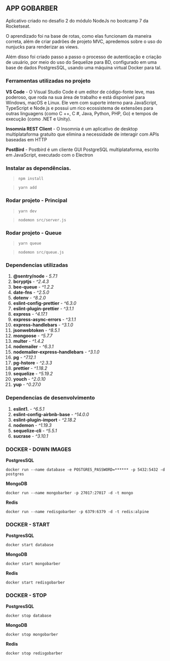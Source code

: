 ## APP GOBARBER

Aplicativo criado no desafio 2 do módulo NodeJs no bootcamp 7 da Rocketseat.

O aprendizado foi na base de rotas, como elas funcionam da maneira correta, além de criar padrões de projeto MVC, apredemos sobre o uso do nunjucks para renderizar as views.

Além disso foi criado passo a passo o processo de autenticação e criação de usuário, por meio do uso do Sequelize para BD, configurado em uma base de dados PostgresSQL, usando uma máquina virtual Docker para tal.

### **Ferramentas utilizadas no projeto**
**VS Code** - O Visual Studio Code é um editor de código-fonte leve, mas poderoso, que roda na sua área de trabalho e está disponível para Windows, macOS e Linux. Ele vem com suporte interno para JavaScript, TypeScript e Node.js e possui um rico ecossistema de extensões para outras linguagens (como C ++, C #, Java, Python, PHP, Go) e tempos de execução (como .NET e Unity).

**Insomnia REST Client** - O Insomnia é um aplicativo de desktop multiplataforma gratuito que elimina a necessidade de interagir com APIs baseadas em HTTP

**PostBird** - Postbird é um cliente GUI PostgreSQL multiplataforma, escrito em JavaScript, executado com o Electron


### **Instalar as dependências.**

> `npm install`

> `yarn add`

### **Rodar projeto - Principal**

>`yarn dev`

>`nodemon src/server.js`

### **Rodar projeto - Queue**

>`yarn queue`

>`nodemon src/queue.js`

### **Dependencias utilizadas**
1. **@sentry/node** - *5.7.1*
2. **bcryptjs** - *^2.4.3*
3. **bee-queue** - *^1.2.2*
4. **date-fns** - *^2.5.0*
5. **dotenv** - *^8.2.0*
6. **eslint-config-prettier** - *^6.3.0*
7. **eslint-plugin-prettier** - *^3.1.1*
8. **express** - *^4.17.1*
9. **express-async-errors** - *^3.1.1*
10. **express-handlebars** - *^3.1.0*
11. **jsonwebtoken** - *^8.5.1*
12. **mongoose** - *^5.7.7*
13. **multer** - *^1.4.2*
14. **nodemailer** - *^6.3.1*
15. **nodemailer-express-handlebars** - *^3.1.0*
16. **pg** - *^7.12.1*
17. **pg-hstore** - *^2.3.3*
18. **prettier** - *^1.18.2*
19. **sequelize** - *^5.19.2*
20. **youch** - *^2.0.10*
21. **yup** - *^0.27.0*

### **Dependencias de desenvolvimento**
1. **eslint1.** - *^6.5.1*
2. **eslint-config-airbnb-base** - *^14.0.0*
3. **eslint-plugin-import** - *^2.18.2*
4. **nodemon** - *^1.19.3*
5. **sequelize-cli** - *^5.5.1*
6. **sucrase** - *^3.10.1*

### **DOCKER - DOWN IMAGES**
**PostgresSQL**
```docker
docker run --name database -e POSTGRES_PASSWORD=****** -p 5432:5432 -d postgres
```
**MongoDB**
```docker
docker run --name mongobarber -p 27017:27017 -d -t mongo
```
**Redis**
```docker
docker run --name redisgobarber -p 6379:6379 -d -t redis:alpine
```

### **DOCKER - START**
**PostgresSQL**
```docker
docker start database
```
**MongoDB**
```docker
docker start mongobarber
```
**Redis**
```docker
docker start redisgobarber
```
### **DOCKER - STOP**
**PostgresSQL**
```docker
docker stop database
```
**MongoDB**
```docker
docker stop mongobarber
```
**Redis**
```docker
docker stop redisgobarber
```
